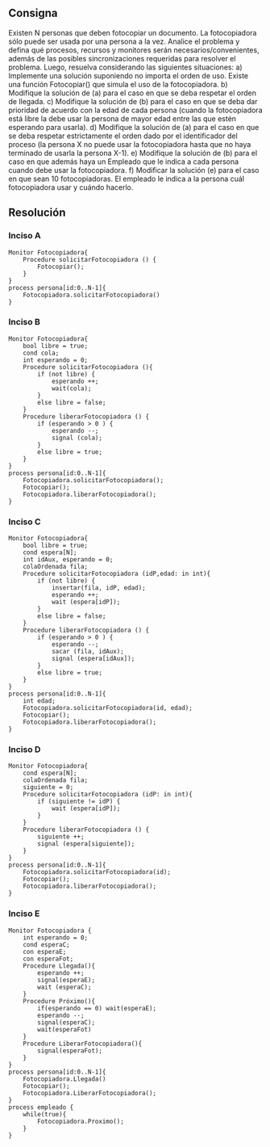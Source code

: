 ## Consigna

Existen N personas que deben fotocopiar un documento. La fotocopiadora sólo puede ser
usada por una persona a la vez. Analice el problema y defina qué procesos, recursos y
monitores serán necesarios/convenientes, además de las posibles sincronizaciones requeridas
para resolver el problema. Luego, resuelva considerando las siguientes situaciones:
a) Implemente una solución suponiendo no importa el orden de uso. Existe una función
Fotocopiar() que simula el uso de la fotocopiadora.
b) Modifique la solución de (a) para el caso en que se deba respetar el orden de llegada.
c) Modifique la solución de (b) para el caso en que se deba dar prioridad de acuerdo con la
edad de cada persona (cuando la fotocopiadora está libre la debe usar la persona de mayor
edad entre las que estén esperando para usarla).
d) Modifique la solución de (a) para el caso en que se deba respetar estrictamente el orden
dado por el identificador del proceso (la persona X no puede usar la fotocopiadora hasta
que no haya terminado de usarla la persona X-1).
e) Modifique la solución de (b) para el caso en que además haya un Empleado que le indica
a cada persona cuando debe usar la fotocopiadora.
f) Modificar la solución (e) para el caso en que sean 10 fotocopiadoras. El empleado le indica
a la persona cuál fotocopiadora usar y cuándo hacerlo.

## Resolución

### Inciso A

```
Monitor Fotocopiadora{
    Procedure solicitarFotocopiadora () { 
        Fotocopiar();
    }
}
process persona[id:0..N-1]{
    Fotocopiadora.solicitarFotocopiadora()
}
```

### Inciso B

```
Monitor Fotocopiadora{
    bool libre = true;
    cond cola;
    int esperando = 0;
    Procedure solicitarFotocopiadora (){ 
        if (not libre) { 
            esperando ++;
            wait(cola);
        }
        else libre = false;
    }
    Procedure liberarFotocopiadora () { 
        if (esperando > 0 ) { 
            esperando --;
            signal (cola);
        }
        else libre = true;
    }
}
process persona[id:0..N-1]{
    Fotocopiadora.solicitarFotocopiadora();
    Fotocopiar();
    Fotocopiadora.liberarFotocopiadora();
}
```

### Inciso C

```
Monitor Fotocopiadora{
    bool libre = true;
    cond espera[N];
    int idAux, esperando = 0; 
    colaOrdenada fila;
    Procedure solicitarFotocopiadora (idP,edad: in int){ 
        if (not libre) { 
            insertar(fila, idP, edad);
            esperando ++;
            wait (espera[idP]);
        }
        else libre = false;
    }
    Procedure liberarFotocopiadora () { 
        if (esperando > 0 ) { 
            esperando --;
            sacar (fila, idAux);
            signal (espera[idAux]);
        }
        else libre = true;
    }
}
process persona[id:0..N-1]{
    int edad;
    Fotocopiadora.solicitarFotocopiadora(id, edad);
    Fotocopiar();
    Fotocopiadora.liberarFotocopiadora();
}

```

### Inciso D

```
Monitor Fotocopiadora{
    cond espera[N];
    colaOrdenada fila;
    siguiente = 0;
    Procedure solicitarFotocopiadora (idP: in int){ 
        if (siguiente != idP) { 
            wait (espera[idP]);
        }
    }
    Procedure liberarFotocopiadora () { 
        siguiente ++;
        signal (espera[siguiente]);
    }
}
process persona[id:0..N-1]{
    Fotocopiadora.solicitarFotocopiadora(id);
    Fotocopiar();
    Fotocopiadora.liberarFotocopiadora();
}

```

### Inciso E

```
Monitor Fotocopiadora {
    int esperando = 0;
    cond esperaC;
    con esperaE;
    con esperaFot;
    Procedure Llegada(){ 
        esperando ++;
        signal(esperaE);
        wait (esperaC);
    }
    Procedure Próximo(){ 
        if(esperando == 0) wait(esperaE);
        esperando --;
        signal(esperaC); 
        wait(esperaFot)
    }
    Procedure LiberarFotocopiadora(){
        signal(esperaFot);
    }
}
process persona[id:0..N-1]{
    Fotocopiadora.Llegada()
    Fotocopiar();
    Fotocopiadora.LiberarFotocopiadora();
}
process empleado {
    while(true){
        Fotocopiadora.Proximo();
    }
} 
```